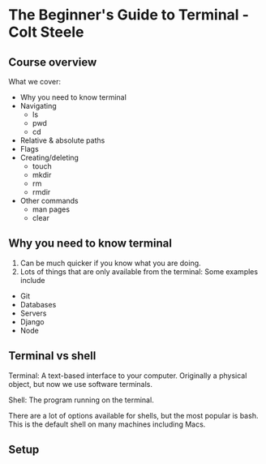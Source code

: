 # The Beginner's Guide to Terminal - Colt Steele

## Course overview

What we cover:

- Why you need to know terminal
- Navigating
  - ls
  - pwd
  - cd
- Relative & absolute paths
- Flags
- Creating/deleting
  - touch
  - mkdir
  - rm
  - rmdir
- Other commands
  - man pages
  - clear

## Why you need to know terminal

1. Can be much quicker if you know what you are doing.
2. Lots of things that are only available from the terminal:
   Some examples include

- Git
- Databases
- Servers
- Django
- Node

## Terminal vs shell

Terminal: A text-based interface to your computer. Originally a physical object, but now we use software terminals.

Shell: The program running on the terminal.

There are a lot of options available for shells, but the most popular is bash. This is the default shell on many machines including Macs.

## Setup

